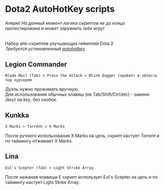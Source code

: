 # Dota2 AutoHotKey scripts
###### Алярм! На данный момент логика скриптов не до конца протестирована и может заруинить тебе игру!

Набор ahk-скриптов улучшающих геймплей Dota 2  
*Требуется установленный [autohotkey](https://www.autohotkey.com/)*

## Legion Commander
```
Blade Mail (Tab) > Press the Attack > Blink Dagger (пробел) в область под курсором
```
Дуэль нужно прожимать вручную.  
Для использования обычных клавиш (не Tab/Shift/Ctrl/etc) - замени {*key*} на *key*, без скобок.  

## Kunkka
```
X Marks > Torrent > X Marks  
```
После *ручного* использования X Marks на цель, скрипт кастует Torrent и по таймингу отжимает X Marks.  

## Lina
```
Eul's Scepter (Tab) > Light Strike Array
```
После нажания клавиши E скрипт использует Eul's Scepter на цель и по таймингу кастует Light Strike Array.  
